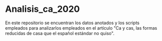 # Analisis_ca_2020
 
En este repositorio se encuentran los datos anotados y los scripts empleados para analizarlos empleados en el artículo "Ca y cas, las formas reducidas de casa que el español estándar no quiso". 

